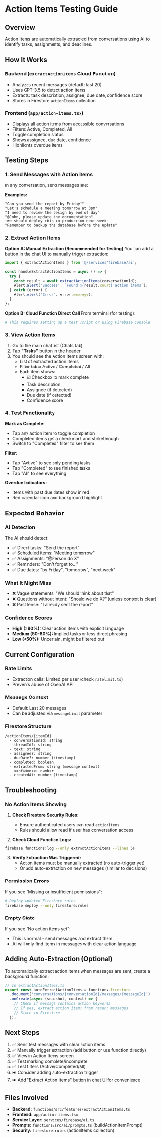 # Action Items Testing Guide

## Overview
Action Items are automatically extracted from conversations using AI to identify tasks, assignments, and deadlines.

## How It Works

### Backend (`extractActionItems` Cloud Function)
- Analyzes recent messages (default: last 20)
- Uses GPT-3.5 to detect action items
- Extracts: task description, assignee, due date, confidence score
- Stores in Firestore `actionItems` collection

### Frontend (`app/action-items.tsx`)
- Displays all action items from accessible conversations
- Filters: Active, Completed, All
- Toggle completion status
- Shows assignee, due date, confidence
- Highlights overdue items

## Testing Steps

### 1. Send Messages with Action Items

In any conversation, send messages like:

**Examples:**
```
"Can you send the report by Friday?"
"Let's schedule a meeting tomorrow at 3pm"
"I need to review the design by end of day"
"@John, please update the documentation"
"We should deploy this to production next week"
"Remember to backup the database before the update"
```

### 2. Extract Action Items

**Option A: Manual Extraction (Recommended for Testing)**
You can add a button in the chat UI to manually trigger extraction:

```typescript
import { extractActionItems } from '@/services/firebase/ai';

const handleExtractActionItems = async () => {
  try {
    const result = await extractActionItems(conversationId);
    Alert.alert('Success', `Found ${result.count} action items`);
  } catch (error) {
    Alert.alert('Error', error.message);
  }
};
```

**Option B: Cloud Function Direct Call**
From terminal (for testing):
```bash
# This requires setting up a test script or using Firebase Console
```

### 3. View Action Items

1. Go to the main chat list (Chats tab)
2. Tap **"Tasks"** button in the header
3. You should see the Action Items screen with:
   - List of extracted action items
   - Filter tabs: Active / Completed / All
   - Each item shows:
     - ☑️ Checkbox to mark complete
     - Task description
     - Assignee (if detected)
     - Due date (if detected)
     - Confidence score

### 4. Test Functionality

**Mark as Complete:**
- Tap any action item to toggle completion
- Completed items get a checkmark and strikethrough
- Switch to "Completed" filter to see them

**Filter:**
- Tap "Active" to see only pending tasks
- Tap "Completed" to see finished tasks
- Tap "All" to see everything

**Overdue Indicators:**
- Items with past due dates show in red
- Red calendar icon and background highlight

## Expected Behavior

### AI Detection
The AI should detect:
- ✅ Direct tasks: "Send the report"
- ✅ Scheduled items: "Meeting tomorrow"
- ✅ Assignments: "@Person do X"
- ✅ Reminders: "Don't forget to..."
- ✅ Due dates: "by Friday", "tomorrow", "next week"

### What It Might Miss
- ❌ Vague statements: "We should think about that"
- ❌ Questions without intent: "Should we do X?" (unless context is clear)
- ❌ Past tense: "I already sent the report"

### Confidence Scores
- **High (>80%):** Clear action items with explicit language
- **Medium (50-80%):** Implied tasks or less direct phrasing
- **Low (<50%):** Uncertain, might be filtered out

## Current Configuration

### Rate Limits
- Extraction calls: Limited per user (check `ratelimit.ts`)
- Prevents abuse of OpenAI API

### Message Context
- Default: Last 20 messages
- Can be adjusted via `messageLimit` parameter

### Firestore Structure
```
/actionItems/{itemId}
  - conversationId: string
  - threadId?: string
  - text: string
  - assignee?: string
  - dueDate?: number (timestamp)
  - completed: boolean
  - extractedFrom: string (message context)
  - confidence: number
  - createdAt: number (timestamp)
```

## Troubleshooting

### No Action Items Showing

1. **Check Firestore Security Rules:**
   - Ensure authenticated users can read `actionItems`
   - Rules should allow read if user has conversation access

2. **Check Cloud Function Logs:**
```bash
firebase functions:log --only extractActionItems --lines 50
```

3. **Verify Extraction Was Triggered:**
   - Action items must be manually extracted (no auto-trigger yet)
   - Or add auto-extraction on new messages (similar to decisions)

### Permission Errors

If you see "Missing or insufficient permissions":
```bash
# Deploy updated Firestore rules
firebase deploy --only firestore:rules
```

### Empty State

If you see "No action items yet":
- This is normal - send messages and extract them
- AI will only find items in messages with clear action language

## Adding Auto-Extraction (Optional)

To automatically extract action items when messages are sent, create a background function:

```typescript
// In extractActionItems.ts
export const autoExtractActionItems = functions.firestore
  .document('conversations/{conversationId}/messages/{messageId}')
  .onCreate(async (snapshot, context) => {
    // Check if message contains action keywords
    // If yes, extract action items from recent messages
    // Store in Firestore
  });
```

## Next Steps

1. ✅ Send test messages with clear action items
2. ✅ Manually trigger extraction (add button or use function directly)
3. ✅ View in Action Items screen
4. ✅ Test marking complete/incomplete
5. ✅ Test filters (Active/Completed/All)
6. ⏭️ Consider adding auto-extraction trigger
7. ⏭️ Add "Extract Action Items" button in chat UI for convenience

## Files Involved

- **Backend:** `functions/src/features/extractActionItems.ts`
- **Frontend:** `app/action-items.tsx`
- **Service Layer:** `services/firebase/ai.ts`
- **Prompts:** `functions/src/ai/prompts.ts` (buildActionItemPrompt)
- **Security:** `firestore.rules` (actionItems collection)

